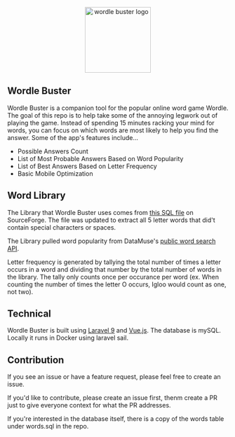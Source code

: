 <p align="center"><img src="https://i.imgur.com/8OZBPX6.jpeg" alt="wordle buster logo" style="width: 150px;"></p>

## Wordle Buster

<p>Wordle Buster is a companion tool for the popular online word game Wordle. The goal of this repo is to help take some of the annoying legwork out of playing the game.  Instead of spending 15 minutes racking your mind for words, you can focus on which words are most likely to help you find the answer. Some of the app's features include...</p>

- Possible Answers Count
- List of Most Probable Answers Based on Word Popularity
- List of Best Answers Based on Letter Frequency
- Basic Mobile Optimization

## Word Library

<p>The Library that Wordle Buster uses comes from <a href="https://sourceforge.net/projects/mysqlenglishdictionary/files/">this SQL file</a> on SourceForge. The file was updated to extract all 5 letter words that did't contain special characters or spaces.</p>

<p>The Library pulled word popularity from DataMuse's <a href="https://www.datamuse.com/api/">public word search API</a>.</p>

<p>Letter frequency is generated by tallying the total number of times a letter occurs in a word and dividing that number by the total number of words in the library. The tally only counts once per occurance per word (ex. When counting the number of times the letter O occurs, Igloo would count as one, not two).</p> 

## Technical

<p>Wordle Buster is built using <a href="https://laravel.com/">Laravel 9</a> and <a href="https://vuejs.org/">Vue.js</a>. The database is mySQL. Locally it runs in Docker using laravel sail.</p>

## Contribution

<p>If you see an issue or have a feature request, please feel free to create an issue.</p>

<p>If you'd like to contribute, please create an issue first, thenm create a PR just to give everyone context for what the PR addresses.</p>

<p>If you're interested in the database itself, there is a copy of the words table under words.sql in the repo.</p>
